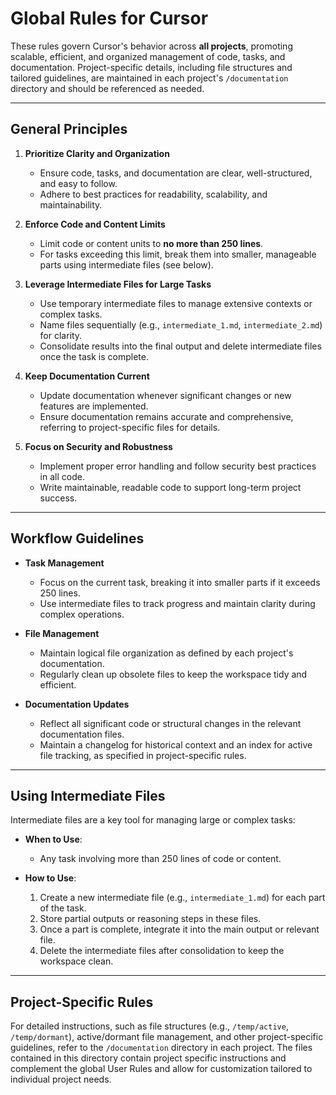 # Global Rules for Cursor

These rules govern Cursor's behavior across **all projects**, promoting scalable, efficient, and organized management of code, tasks, and documentation. Project-specific details, including file structures and tailored guidelines, are maintained in each project's `/documentation` directory and should be referenced as needed.

---

## General Principles

1. **Prioritize Clarity and Organization**  
   - Ensure code, tasks, and documentation are clear, well-structured, and easy to follow.  
   - Adhere to best practices for readability, scalability, and maintainability.

2. **Enforce Code and Content Limits**  
   - Limit code or content units to **no more than 250 lines**.  
   - For tasks exceeding this limit, break them into smaller, manageable parts using intermediate files (see below).

3. **Leverage Intermediate Files for Large Tasks**  
   - Use temporary intermediate files to manage extensive contexts or complex tasks.  
   - Name files sequentially (e.g., `intermediate_1.md`, `intermediate_2.md`) for clarity.  
   - Consolidate results into the final output and delete intermediate files once the task is complete.

4. **Keep Documentation Current**  
   - Update documentation whenever significant changes or new features are implemented.  
   - Ensure documentation remains accurate and comprehensive, referring to project-specific files for details.

5. **Focus on Security and Robustness**  
   - Implement proper error handling and follow security best practices in all code.  
   - Write maintainable, readable code to support long-term project success.

---

## Workflow Guidelines

- **Task Management**  
  - Focus on the current task, breaking it into smaller parts if it exceeds 250 lines.  
  - Use intermediate files to track progress and maintain clarity during complex operations.

- **File Management**  
  - Maintain logical file organization as defined by each project's documentation.  
  - Regularly clean up obsolete files to keep the workspace tidy and efficient.

- **Documentation Updates**  
  - Reflect all significant code or structural changes in the relevant documentation files.  
  - Maintain a changelog for historical context and an index for active file tracking, as specified in project-specific rules.

---

## Using Intermediate Files

Intermediate files are a key tool for managing large or complex tasks:

- **When to Use**:  
  - Any task involving more than 250 lines of code or content.  

- **How to Use**:  
  1. Create a new intermediate file (e.g., `intermediate_1.md`) for each part of the task.  
  2. Store partial outputs or reasoning steps in these files.  
  3. Once a part is complete, integrate it into the main output or relevant file.  
  4. Delete the intermediate files after consolidation to keep the workspace clean.

---

## Project-Specific Rules

For detailed instructions, such as file structures (e.g., `/temp/active`, `/temp/dormant`), active/dormant file management, and other project-specific guidelines, refer to the `/documentation` directory in each project. The files contained in this directory contain project specific instructions and complement the global User Rules and allow for customization tailored to individual project needs.